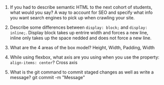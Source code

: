 1. If you had to describe semantic HTML to the next cohort of students, what would you say?
A way to account for SEO and specify what info you want search engines to pick up when crawling your site.

2. Describe some differences between ```display: block;``` and ```display: inline;```.
Display block takes up entrire width and forces a new line, inline only takes up the space nedded and does not force a new line.

3. What are the 4 areas of the box model?
Height, Width, Padding, Width

4. While using flexbox, what axis are you using when you use the property: ```align-items: center```?
Cross axis

5. What is the git command to commit staged changes as well as write a message? 
git commit -m "Message"
